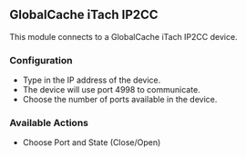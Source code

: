 ## GlobalCache iTach IP2CC
This module connects to a GlobalCache iTach IP2CC device.

### Configuration
* Type in the IP address of the device.
* The device will use port 4998 to communicate.
* Choose the number of ports available in the device.

### Available Actions
* Choose Port and State (Close/Open)